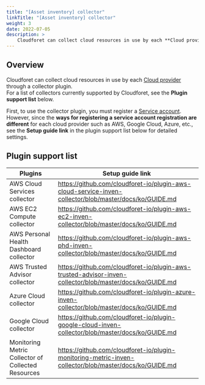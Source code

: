 ```yaml
---
title: "[Asset inventory] collector"
linkTitle: "[Asset inventory] collector"
weight: 3
date: 2022-07-05
description: > 
    Cloudforet can collect cloud resources in use by each **Cloud provider** through a collector plugin.
---
```


## Overview

Cloudforet can collect cloud resources in use by each [Cloud provider](/docs/guides/asset-inventory) through a collector plugin.  
For a list of collectors currently supported by Cloudforet, see the **Plugin support list** below.


First, to use the collector plugin, you must register a [Service account](/docs/guides/asset-inventory/service-account).  
However, since the **ways for registering a service account registration are different** for each cloud provider such as AWS, Google Cloud, Azure, etc.,  
see the **Setup guide link** in the plugin support list below for detailed settings.

## Plugin support list

| **Plugins** | **Setup guide link** |
| --- | --- |
| AWS Cloud Services collector | https://github.com/cloudforet-io/plugin-aws-cloud-service-inven-collector/blob/master/docs/ko/GUIDE.md |
| AWS EC2 Compute collector | https://github.com/cloudforet-io/plugin-aws-ec2-inven-collector/blob/master/docs/ko/GUIDE.md |
| AWS Personal Health Dashboard collector |https://github.com/cloudforet-io/plugin-aws-phd-inven-collector/blob/master/docs/ko/GUIDE.md|
| AWS Trusted Advisor collector | https://github.com/cloudforet-io/plugin-aws-trusted-advisor-inven-collector/blob/master/docs/ko/GUIDE.md|
| Azure Cloud collector |https://github.com/cloudforet-io/plugin-azure-inven-collector/blob/master/docs/ko/GUIDE.md|
| Google Cloud collector |https://github.com/cloudforet-io/plugin-google-cloud-inven-collector/blob/master/docs/ko/GUIDE.md|
| Monitoring Metric Collector of Collected Resources |https://github.com/cloudforet-io/plugin-monitoring-metric-inven-collector/blob/master/docs/ko/GUIDE.md|

